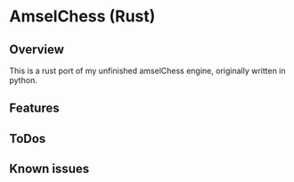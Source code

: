 # AmselChess (Rust)

## Overview
This is a rust port of my unfinished amselChess engine, originally written in python.

## Features

## ToDos

## Known issues